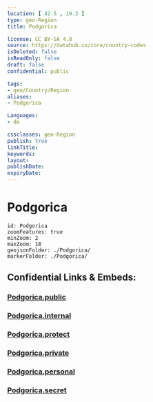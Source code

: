 ```yaml
---
location: [ 42.5 , 19.3 ] 
type: geo-Region
title: Podgorica

license: CC BY-SA 4.0
source: https://datahub.io/core/country-codes
isDeleted: false
isReadOnly: false
draft: false
confidential: public

tags:
- geo/Country/Region
aliases:
- Podgorica

Languages:
- de

cssclasses: geo-Region
publish: true
linkTitle: 
keywords: 
layout: 
publishDate: 
expiryDate: 
---
```


# Podgorica

```leaflet
id: Podgorica
zoomFeatures: true 
minZoom: 2 
maxZoom: 18
geojsonFolder: ./Podgorica/
markerFolder: ./Podgorica/
```


## Confidential Links & Embeds: 

### [Podgorica.public](/_public/\Earth\Continent\Europe\Europe~South\Montenegro\Municipalities~MontenegroPodgorica.public.md) 

### [Podgorica.internal](/_internal/\Earth\Continent\Europe\Europe~South\Montenegro\Municipalities~MontenegroPodgorica.internal.md) 

### [Podgorica.protect](/_protect/\Earth\Continent\Europe\Europe~South\Montenegro\Municipalities~MontenegroPodgorica.protect.md) 

### [Podgorica.private](/_private/\Earth\Continent\Europe\Europe~South\Montenegro\Municipalities~MontenegroPodgorica.private.md) 

### [Podgorica.personal](/_personal/\Earth\Continent\Europe\Europe~South\Montenegro\Municipalities~MontenegroPodgorica.personal.md) 

### [Podgorica.secret](/_secret/\Earth\Continent\Europe\Europe~South\Montenegro\Municipalities~MontenegroPodgorica.secret.md)

